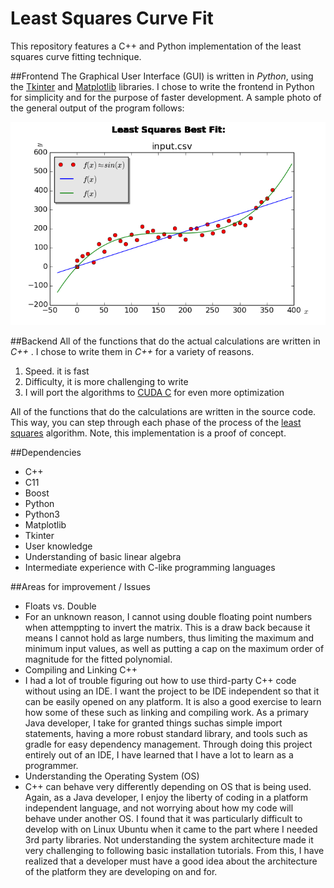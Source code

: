 # Least Squares Curve Fit
This repository features a C++ and Python implementation of the least squares curve fitting technique. 

##Frontend
The Graphical User Interface (GUI) is written in *Python*, using the [Tkinter](https://docs.python.org/2/library/tkinter.html) and [Matplotlib](http://matplotlib.org/) libraries. I chose to write the frontend in Python for simplicity and for the purpose of faster development. A sample photo of the general output of the program follows:

![GUI](doc/img/demo.png)

##Backend
All of the functions that do the actual calculations are written in *C++* . I chose to write them in *C++* for a variety of reasons.

1. Speed. it is fast
2. Difficulty, it is more challenging to write 
3. I will port the algorithms to [CUDA C](http://www.nvidia.com/object/cuda_home_new.html) for even more optimization

All of the functions that do the calculations are written in the source code. This way, you can step through each phase of the process of the [least squares](https://en.wikipedia.org/wiki/Least_squares) algorithm. Note, this implementation is a proof of concept. 


##Dependencies
* C++
 * C11
 * Boost
* Python
 * Python3
 * Matplotlib
 * Tkinter
* User knowledge
 * Understanding of basic linear algebra
 * Intermediate experience with C-like programming languages

##Areas for improvement / Issues
*  Floats vs. Double
 * For an unknown reason, I cannot using double floating point numbers when attemppting to invert the matrix. This is a draw back because it means I cannot hold as large numbers, thus limiting the maximum and minimum input values, as well as putting a cap on the maximum order of magnitude for the fitted polynomial.
*  Compiling and Linking C++
 * I had a lot of trouble figuring out how to use third-party C++ code without using an IDE. I want the project to be IDE independent so that it can be easily opened on any platform. It is also a good exercise to learn how some of these such as linking and compiling work. As a primary Java developer, I take for granted things suchas simple import statements, having a more robust standard library, and tools such as gradle for easy dependency management. Through doing this project entirely out of an IDE, I have learned that I have a lot to learn as a programmer.
* Understanding the Operating System (OS)
 * C++ can behave very differently depending on OS that is being used. Again, as a Java developer, I enjoy the liberty of coding in a platform independent language, and not worrying about how my code will behave under another OS. I found that it was particularly difficult to develop with on Linux Ubuntu when it came to the part where I needed 3rd party libraries. Not understanding the system architecture made it very challenging to following basic installation tutorials. From this, I have realized that a developer must have a good idea about the architecture of the platform they are developing on and for.